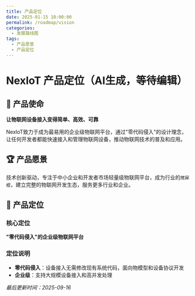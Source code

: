 ```yaml
---
title: 产品定位
date: 2025-01-15 10:00:00
permalink: /roadmap/vision
categories:
  - 发展路线图
tags:
  - 产品愿景
  - 产品定位
---
```


# NexIoT 产品定位（AI生成，等待编辑）

## 🎯 产品使命

**让物联网设备接入变得简单、高效、可靠**

NexIoT致力于成为最易用的企业级物联网平台，通过"零代码侵入"的设计理念，让任何开发者都能快速接入和管理物联网设备，推动物联网技术的普及和应用。

## 🏆 产品愿景

技术创新驱动，专注于中小企业和开发者市场轻量级物联网平台，成为行业的`搅屎棍`，建立完整的物联网开发生态，服务更多行业和企业。
## 🎨 产品定位

### 核心定位
**"零代码侵入"的企业级物联网平台**

### 定位说明
- **零代码侵入**：设备接入无需修改现有系统代码，面向物模型和设备协议开发
- **企业级**：支持大规模设备接入和高并发处理


*最后更新时间：2025-09-16*
